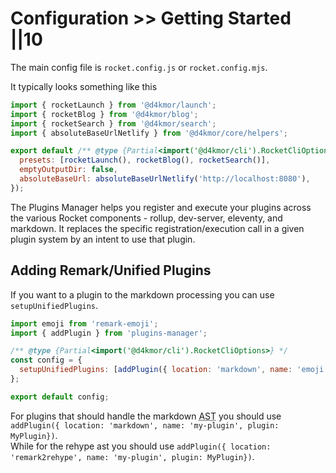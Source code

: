 # Configuration >> Getting Started ||10

The main config file is `rocket.config.js` or `rocket.config.mjs`.

It typically looks something like this

```js
import { rocketLaunch } from '@d4kmor/launch';
import { rocketBlog } from '@d4kmor/blog';
import { rocketSearch } from '@d4kmor/search';
import { absoluteBaseUrlNetlify } from '@d4kmor/core/helpers';

export default /** @type {Partial<import('@d4kmor/cli').RocketCliOptions>} */ ({
  presets: [rocketLaunch(), rocketBlog(), rocketSearch()],
  emptyOutputDir: false,
  absoluteBaseUrl: absoluteBaseUrlNetlify('http://localhost:8080'),
});
```

The Plugins Manager helps you register and execute your plugins across the various Rocket components - rollup, dev-server, eleventy, and markdown. It replaces the specific registration/execution call in a given plugin system by an intent to use that plugin.

## Adding Remark/Unified Plugins

If you want to a plugin to the markdown processing you can use `setupUnifiedPlugins`.

```js
import emoji from 'remark-emoji';
import { addPlugin } from 'plugins-manager';

/** @type {Partial<import('@d4kmor/cli').RocketCliOptions>} */
const config = {
  setupUnifiedPlugins: [addPlugin({ location: 'markdown', name: 'emoji', plugin: emoji })],
};

export default config;
```

For plugins that should handle the markdown <abbr title="Abstract Syntax Tree">AST</abbr> you should use `addPlugin({ location: 'markdown', name: 'my-plugin', plugin: MyPlugin})`. <br>
While for the rehype ast you should use `addPlugin({ location: 'remark2rehype', name: 'my-plugin', plugin: MyPlugin})`.
